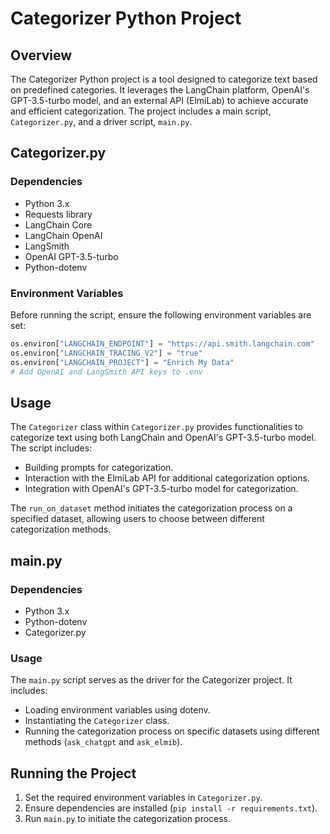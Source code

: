 # Categorizer Python Project

## Overview

The Categorizer Python project is a tool designed to categorize text based on predefined categories. It leverages the LangChain platform, OpenAI's GPT-3.5-turbo model, and an external API (ElmiLab) to achieve accurate and efficient categorization. The project includes a main script, `Categorizer.py`, and a driver script, `main.py`.

## Categorizer.py

### Dependencies

- Python 3.x
- Requests library
- LangChain Core
- LangChain OpenAI
- LangSmith
- OpenAI GPT-3.5-turbo
- Python-dotenv

### Environment Variables

Before running the script, ensure the following environment variables are set:

```python
os.environ["LANGCHAIN_ENDPOINT"] = "https://api.smith.langchain.com"
os.environ["LANGCHAIN_TRACING_V2"] = "true"
os.environ["LANGCHAIN_PROJECT"] = "Enrich My Data"
# Add OpenAI and LangSmith API keys to .env
```

## Usage

The `Categorizer` class within `Categorizer.py` provides functionalities to categorize text using both LangChain and OpenAI's GPT-3.5-turbo model. The script includes:

- Building prompts for categorization.
- Interaction with the ElmiLab API for additional categorization options.
- Integration with OpenAI's GPT-3.5-turbo model for categorization.

The `run_on_dataset` method initiates the categorization process on a specified dataset, allowing users to choose between different categorization methods.

## main.py

### Dependencies

- Python 3.x
- Python-dotenv
- Categorizer.py

### Usage

The `main.py` script serves as the driver for the Categorizer project. It includes:

- Loading environment variables using dotenv.
- Instantiating the `Categorizer` class.
- Running the categorization process on specific datasets using different methods (`ask_chatgpt` and `ask_elmib`).

## Running the Project

1. Set the required environment variables in `Categorizer.py`.
2. Ensure dependencies are installed (`pip install -r requirements.txt`).
3. Run `main.py` to initiate the categorization process.


